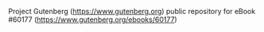 Project Gutenberg (https://www.gutenberg.org) public repository for eBook #60177 (https://www.gutenberg.org/ebooks/60177)
